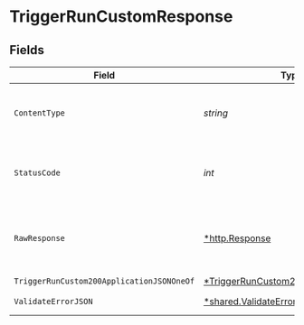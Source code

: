 # TriggerRunCustomResponse


## Fields

| Field                                                                                                | Type                                                                                                 | Required                                                                                             | Description                                                                                          |
| ---------------------------------------------------------------------------------------------------- | ---------------------------------------------------------------------------------------------------- | ---------------------------------------------------------------------------------------------------- | ---------------------------------------------------------------------------------------------------- |
| `ContentType`                                                                                        | *string*                                                                                             | :heavy_check_mark:                                                                                   | HTTP response content type for this operation                                                        |
| `StatusCode`                                                                                         | *int*                                                                                                | :heavy_check_mark:                                                                                   | HTTP response status code for this operation                                                         |
| `RawResponse`                                                                                        | [*http.Response](https://pkg.go.dev/net/http#Response)                                               | :heavy_minus_sign:                                                                                   | Raw HTTP response; suitable for custom response parsing                                              |
| `TriggerRunCustom200ApplicationJSONOneOf`                                                            | [*TriggerRunCustom200ApplicationJSON](../../models/operations/triggerruncustom200applicationjson.md) | :heavy_minus_sign:                                                                                   | Ok                                                                                                   |
| `ValidateErrorJSON`                                                                                  | [*shared.ValidateErrorJSON](../../models/shared/validateerrorjson.md)                                | :heavy_minus_sign:                                                                                   | Validation Failed                                                                                    |